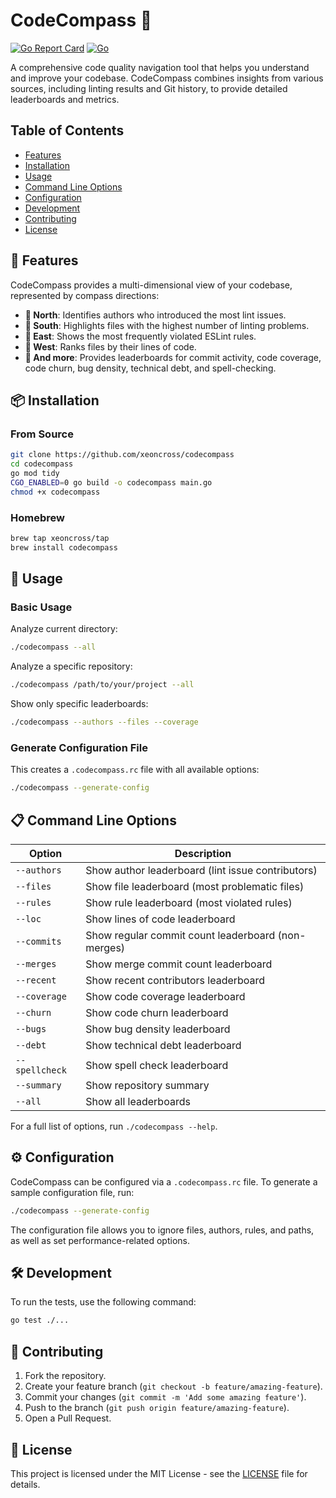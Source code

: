 # CodeCompass 🧭

[![Go Report Card](https://goreportcard.com/badge/github.com/xeon/codecompass)](https://goreportcard.com/report/github.com/xeoncross/codecompass)
[![Go](https://github.com/xeoncross/codecompass/actions/workflows/release.yml/badge.svg)](https://github.com/xeoncross/codecompass/actions/workflows/release.yml)

A comprehensive code quality navigation tool that helps you understand and improve your codebase. CodeCompass combines insights from various sources, including linting results and Git history, to provide detailed leaderboards and metrics.

## Table of Contents

- [Features](#-features)
- [Installation](#-installation)
- [Usage](#-usage)
- [Command Line Options](#-command-line-options)
- [Configuration](#-configuration)
- [Development](#-development)
- [Contributing](#-contributing)
- [License](#-license)

## 🌟 Features

CodeCompass provides a multi-dimensional view of your codebase, represented by compass directions:

-   **🧭 North**: Identifies authors who introduced the most lint issues.
-   **🧭 South**: Highlights files with the highest number of linting problems.
-   **🧭 East**: Shows the most frequently violated ESLint rules.
-   **🧭 West**: Ranks files by their lines of code.
-   **🧭 And more**: Provides leaderboards for commit activity, code coverage, code churn, bug density, technical debt, and spell-checking.

## 📦 Installation

### From Source

```bash
git clone https://github.com/xeoncross/codecompass
cd codecompass
go mod tidy
CGO_ENABLED=0 go build -o codecompass main.go
chmod +x codecompass
```

### Homebrew

```bash
brew tap xeoncross/tap
brew install codecompass
```

## 🚀 Usage

### Basic Usage

Analyze current directory:

```bash
./codecompass --all
```

Analyze a specific repository:

```bash
./codecompass /path/to/your/project --all
```

Show only specific leaderboards:

```bash
./codecompass --authors --files --coverage
```

### Generate Configuration File

This creates a `.codecompass.rc` file with all available options:

```bash
./codecompass --generate-config
```

## 📋 Command Line Options

| Option | Description |
| --- | --- |
| `--authors` | Show author leaderboard (lint issue contributors) |
| `--files` | Show file leaderboard (most problematic files) |
| `--rules` | Show rule leaderboard (most violated rules) |
| `--loc` | Show lines of code leaderboard |
| `--commits` | Show regular commit count leaderboard (non-merges) |
| `--merges` | Show merge commit count leaderboard |
| `--recent` | Show recent contributors leaderboard |
| `--coverage` | Show code coverage leaderboard |
| `--churn` | Show code churn leaderboard |
| `--bugs` | Show bug density leaderboard |
| `--debt` | Show technical debt leaderboard |
| `--spellcheck` | Show spell check leaderboard |
| `--summary` | Show repository summary |
| `--all` | Show all leaderboards |

For a full list of options, run `./codecompass --help`.

## ⚙️ Configuration

CodeCompass can be configured via a `.codecompass.rc` file. To generate a sample configuration file, run:

```bash
./codecompass --generate-config
```

The configuration file allows you to ignore files, authors, rules, and paths, as well as set performance-related options.

## 🛠️ Development

To run the tests, use the following command:

```bash
go test ./...
```

## 🤝 Contributing

1.  Fork the repository.
2.  Create your feature branch (`git checkout -b feature/amazing-feature`).
3.  Commit your changes (`git commit -m 'Add some amazing feature'`).
4.  Push to the branch (`git push origin feature/amazing-feature`).
5.  Open a Pull Request.

## 📄 License

This project is licensed under the MIT License - see the [LICENSE](LICENSE) file for details.